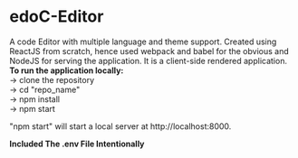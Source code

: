 # edoC-Editor
A code Editor with multiple language and theme support. Created using ReactJS from scratch, hence used webpack and babel for the obvious and NodeJS for serving the application. It is a client-side rendered application.
<br>
**To run the application locally:**<br>
-> clone the repository <br>
-> cd "repo_name" <br>
-> npm install<br>
-> npm start<br>

"npm start" will start a local server at http://localhost:8000.<br>

**Included The .env File Intentionally**
